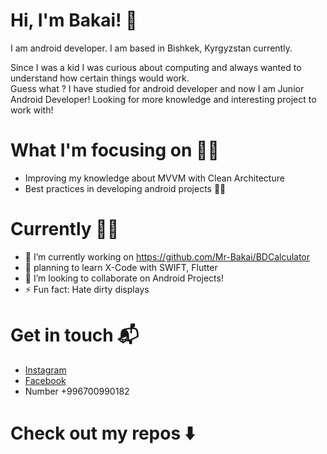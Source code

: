 
# Hi, I'm Bakai! :wave:


I am android developer. I am based in Bishkek, Kyrgyzstan  currently. 

Since I was a kid I was curious about computing and always wanted to understand  how certain things would work.\
Guess what ? I have studied for android developer and now I am Junior Android Developer! Looking for more knowledge and interesting project to work with! 


# What I'm focusing on 👨‍💻
- Improving my knowledge about  MVVM with Clean Architecture 
- Best practices in developing android projects 🤟🏻


  
  
# Currently 👨‍💻
  
- 🔭 I’m currently working on https://github.com/Mr-Bakai/BDCalculator
- 🌱 planning to learn X-Code with SWIFT, Flutter
- 👯 I’m looking to collaborate on Android Projects! 
- ⚡ Fun fact: Hate dirty displays 


# Get in touch 📬
- [Instagram](https://www.instagram.com/bakaismailov/)
- [Facebook](https://www.facebook.com/Isamailov)
- Number +996700990182



# Check out my repos ⬇️
